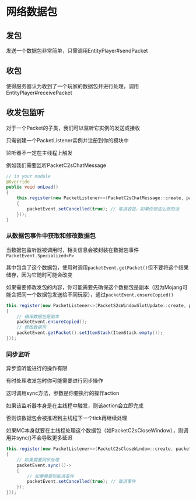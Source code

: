# 网络数据包

## 发包

发送一个数据包非常简单，只需调用EntityPlayer#sendPacket

## 收包

使得服务器认为收到了一个玩家的数据包并进行处理，调用EntityPlayer#receivePacket

## 收发包监听

对于一个Packet的子类，我们可以监听它实例的发送或接收

只需创建一个PacketListener实例并注册到你的模块中

监听器不一定在主线程上触发

例如我们需要监听PacketC2sChatMessage

```java
// in your module
@Override
public void onLoad()
{
    this.register(new PacketListener<>(PacketC2sChatMessage::create, packetEvent->
    {
        packetEvent.setCancelled(true); // 取消收包，如果你想这么做的话
    }));
}
```

### 从数据包事件中获取和修改数据包

当数据包监听器被调用时，相关信息会被封装在数据包事件<code>PacketEvent.Specialized\<P></code>

其中包含了这个数据包，使用时调用<code>packetEvent.getPacket()</code>但不要将这个结果储存，因为它随时可能会改变

如果需要修改发包的内容，你可能需要先确保这个数据包是副本（因为Mojang可能会把同一个数据包发送给不同玩家），通过<code>packetEvent.ensureCopied()</code>

```java
this.register(new PacketListener<>(PacketS2cWindowSlotUpdate::create, packetEvent->
{
    // 确保数据包是副本
    packetEvent.ensureCopied();
    // 修改数据包
    packetEvent.getPacket().setItemStack(ItemStack.empty());
}));
```

### 同步监听

异步监听能进行的操作有限

有时处理收发包时你可能需要进行同步操作

这时调用sync方法，参数是你要执行的操作action

如果该监听器本身是在主线程中触发，则该action会立即完成

否则该数据包会被推迟到主线程下一个tick再继续处理

如果MC本身就要在主线程处理这个数据包（如PacketC2sCloseWindow），则调用并sync()不会导致更多延迟

```java
this.register(new PacketListener<>(PacketC2sCloseWindow::create, packetEvent->
{
    // 如果需要同步处理
    packetEvent.sync(()->
    {
        // 如果需要则取消事件
        packetEvent.setCancelled(true); // 取消事件
    });
}));
```
